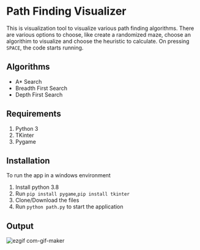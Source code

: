 # Path Finding Visualizer
This is visualization tool to visualize various path finding algorithms. There are various options to choose, like create a randomized maze, choose an algorithim to visualize and choose the heuristic to calculate. On pressing ```SPACE```, the code starts running.

## Algorithms
<ul>
    <li>A* Search</li>
    <li> Breadth First Search</li>
    <li> Depth First Search</li>
</ul>

## Requirements
<ol>
    <li>Python 3</li>
    <li>TKinter</li>
    <li>Pygame</li>
</ol>

## Installation
To run the app in a  windows environment
 1. Install python 3.8
 2. Run ```pip install pygame```,```pip install tkinter```
 3. Clone/Download the files
 4. Run ```python path.py``` to start the application

## Output
![ezgif com-gif-maker](https://user-images.githubusercontent.com/68152189/121096182-4f928880-c80f-11eb-84ce-966796293391.gif)
